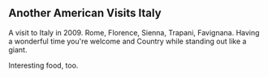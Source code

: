 
<html><h2>Another American Visits Italy</h2>
<div>
A visit to Italy in 2009. Rome, Florence, Sienna, Trapani, Favignana.
Having a wonderful time you're welcome and Country while standing 
out like a giant.
</div>
  <p>Interesting food, too.
</html>
